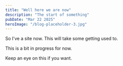 ```yaml
---
title: "Well here we are now"
description: "The start of something"
pubDate: "Mar 22 2025"
heroImage: "/blog-placeholder-3.jpg"
---
```


So I've a site now. This will take some getting used to.

This is a bit in progress for now.

Keep an eye on this if you want.
